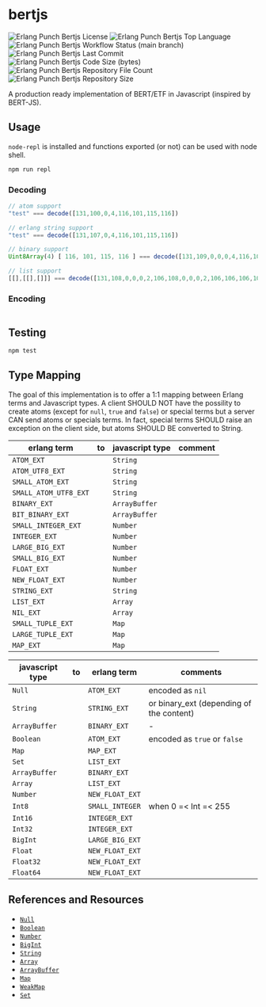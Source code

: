 # bertjs

![Erlang Punch Bertjs License](https://img.shields.io/github/license/erlang-punch/bertjs)
![Erlang Punch Bertjs Top Language](https://img.shields.io/github/languages/top/erlang-punch/bertjs)
![Erlang Punch Bertjs Workflow Status (main branch)](https://img.shields.io/github/actions/workflow/status/erlang-punch/bertjs/test.yaml?branch=main)
![Erlang Punch Bertjs Last Commit](https://img.shields.io/github/last-commit/erlang-punch/bertjs)
![Erlang Punch Bertjs Code Size (bytes)](https://img.shields.io/github/languages/code-size/erlang-punch/bertjs)
![Erlang Punch Bertjs Repository File Count](https://img.shields.io/github/directory-file-count/erlang-punch/bertjs)
![Erlang Punch Bertjs Repository Size](https://img.shields.io/github/repo-size/erlang-punch/bertjs)

A production ready implementation of BERT/ETF in Javascript (inspired
by BERT-JS).

## Usage

`node-repl` is installed and functions exported (or not) can be used
with node shell.

```sh
npm run repl
```

### Decoding

```javascript
// atom support
"test" === decode([131,100,0,4,116,101,115,116])

// erlang string support
"test" === decode([131,107,0,4,116,101,115,116])

// binary support
Uint8Array(4) [ 116, 101, 115, 116 ] === decode([131,109,0,0,0,4,116,101,115,116])

// list support
[[],[[],[]]] === decode([131,108,0,0,0,2,106,108,0,0,0,2,106,106,106,106])
```

### Encoding

```javascript
```

## Testing

```sh
npm test
```

## Type Mapping

The goal of this implementation is to offer a 1:1 mapping between
Erlang terms and Javascript types. A client SHOULD NOT have the
possility to create atoms (except for `null`, `true` and `false`) or
special terms but a server CAN send atoms or specials terms. In fact,
special terms SHOULD raise an exception on the client side, but atoms
SHOULD BE converted to String.

| erlang term           | to | javascript type | comment |
|-----------------------|----|-----------------|---------|
| `ATOM_EXT`            |    | `String`         | 
| `ATOM_UTF8_EXT`       |    | `String`         |
| `SMALL_ATOM_EXT`      |    | `String`         |
| `SMALL_ATOM_UTF8_EXT` |    | `String`         |
| `BINARY_EXT`          |    | `ArrayBuffer`    |
| `BIT_BINARY_EXT`      |    | `ArrayBuffer`    |
| `SMALL_INTEGER_EXT`   |    | `Number`         |
| `INTEGER_EXT`         |    | `Number`         |
| `LARGE_BIG_EXT`       |    | `Number`         |
| `SMALL_BIG_EXT`       |    | `Number`         |
| `FLOAT_EXT`           |    | `Number`         |
| `NEW_FLOAT_EXT`       |    | `Number`         |
| `STRING_EXT`          |    | `String`         |
| `LIST_EXT`            |    | `Array`          |
| `NIL_EXT`             |    | `Array`          | 
| `SMALL_TUPLE_EXT`     |    | `Map`            |
| `LARGE_TUPLE_EXT`     |    | `Map`            |
| `MAP_EXT`             |    | `Map`            |


| javascript type  | to | erlang term    | comments
|------------------|----|-----------------|---------|
| `Null`           |    | `ATOM_EXT`      | encoded as `nil`
| `String`         |    | `STRING_EXT`    | or binary_ext (depending of the content)
| `ArrayBuffer`    |    | `BINARY_EXT`    | -
| `Boolean`        |    | `ATOM_EXT`      | encoded as `true` or `false`
| `Map`            |    | `MAP_EXT`       |
| `Set`            |    | `LIST_EXT`      |
| `ArrayBuffer`    |    | `BINARY_EXT`    |
| `Array`          |    | `LIST_EXT`      |
| `Number`         |    | `NEW_FLOAT_EXT` |
| `Int8`           |    | `SMALL_INTEGER` | when 0 =< Int =< 255 
| `Int16`          |    | `INTEGER_EXT`   |
| `Int32`          |    | `INTEGER_EXT`   |
| `BigInt`         |    | `LARGE_BIG_EXT` |
| `Float`          |    | `NEW_FLOAT_EXT` |
| `Float32`        |    | `NEW_FLOAT_EXT` |
| `Float64`        |    | `NEW_FLOAT_EXT` |


## References and Resources

 - [`Null`](https://developer.mozilla.org/en-US/docs/Web/JavaScript/Reference/Operators/null)
 - [`Boolean`](https://developer.mozilla.org/en-US/docs/Web/JavaScript/Reference/Global_Objects/Boolean)
 - [`Number`](https://developer.mozilla.org/en-US/docs/Web/JavaScript/Reference/Global_Objects/Number)
 - [`BigInt`](https://developer.mozilla.org/en-US/docs/Web/JavaScript/Reference/Global_Objects/BigInt)
 - [`String`](https://developer.mozilla.org/en-US/docs/Web/JavaScript/Reference/Global_Objects/String)
 - [`Array`](https://developer.mozilla.org/en-US/docs/Web/JavaScript/Reference/Global_Objects/Array)
 - [`ArrayBuffer`](https://developer.mozilla.org/en-US/docs/Web/JavaScript/Reference/Global_Objects/ArrayBuffer)
 - [`Map`](https://developer.mozilla.org/en-US/docs/Web/JavaScript/Reference/Global_Objects/Map)
 - [`WeakMap`](https://developer.mozilla.org/en-US/docs/Web/JavaScript/Reference/Global_Objects/WeakMap)
 - [`Set`](https://developer.mozilla.org/en-US/docs/Web/JavaScript/Reference/Global_Objects/Set)
